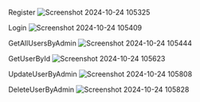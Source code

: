 Register
![Screenshot 2024-10-24 105325](https://github.com/user-attachments/assets/ebfb5de5-7f5b-4f36-a596-42bed7664891)

Login
![Screenshot 2024-10-24 105409](https://github.com/user-attachments/assets/1346740c-e103-4f4b-bc12-58c14f2a8723)

GetAllUsersByAdmin
![Screenshot 2024-10-24 105444](https://github.com/user-attachments/assets/efc379c1-d272-44f0-9ed1-afe23cf6aaee)

GetUserById
![Screenshot 2024-10-24 105623](https://github.com/user-attachments/assets/83b1aac9-f528-45de-be96-acd53223e021)

UpdateUserByAdmin
![Screenshot 2024-10-24 105808](https://github.com/user-attachments/assets/9312f1c4-1348-4c5a-b670-5f6233b97161)

DeleteUserByAdmin
![Screenshot 2024-10-24 105828](https://github.com/user-attachments/assets/d289b5d8-23f5-47a8-82ae-5994351b3243)


